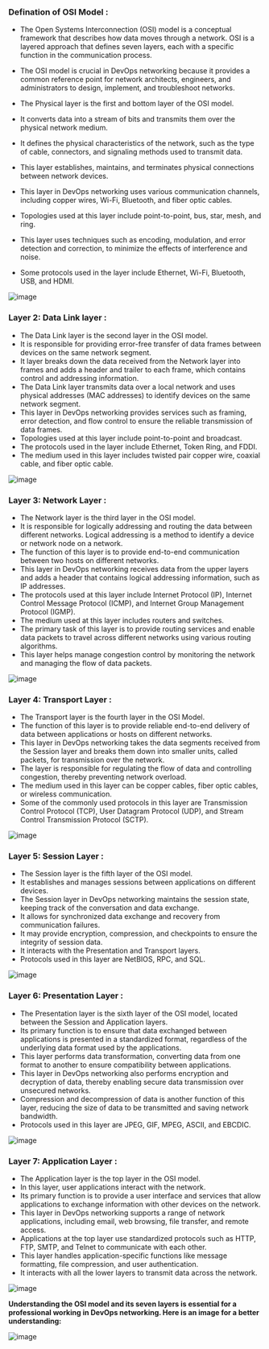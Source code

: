 ### Defination of OSI Model :
- The Open Systems Interconnection (OSI) model is a conceptual framework that describes how data moves through a network. OSI is a layered approach that defines seven layers, each with a specific function in the communication process.

- The OSI model is crucial in DevOps networking because it provides a common reference point for network architects, engineers, and administrators to design, implement, and troubleshoot networks.


- The Physical layer is the first and bottom layer of the OSI model.
- It converts data into a stream of bits and transmits them over the physical network medium.
- It defines the physical characteristics of the network, such as the type of cable, connectors, and signaling methods used to transmit data.
- This layer establishes, maintains, and terminates physical connections between network devices.
- This layer in DevOps networking uses various communication channels, including copper wires, Wi-Fi, Bluetooth, and fiber optic cables.
- Topologies used at this layer include point-to-point, bus, star, mesh, and ring.
- This layer uses techniques such as encoding, modulation, and error detection and correction, to minimize the effects of interference and noise.
- Some protocols used in the layer include Ethernet, Wi-Fi, Bluetooth, USB, and HDMI.

![image](/resources_img/physical-layer-of-osi-model%20(3).png)


### Layer 2: Data Link layer :

- The Data Link layer is the second layer in the OSI model.
- It is responsible for providing error-free transfer of data frames between devices on the same network segment.
- It layer breaks down the data received from the Network layer into frames and adds a header and trailer to each frame, which contains control and addressing information.
- The Data Link layer transmits data over a local network and uses physical addresses (MAC addresses) to identify devices on the same network segment.
- This layer in DevOps networking provides services such as framing, error detection, and flow control to ensure the reliable transmission of data frames.
- Topologies used at this layer include point-to-point and broadcast.
- The protocols used in the layer include Ethernet, Token Ring, and FDDI.
- The medium used in this layer includes twisted pair copper wire, coaxial cable, and fiber optic cable.

![image](/resources_img/datalink_layer.png)


### Layer 3: Network Layer :

- The Network layer is the third layer in the OSI model.
- It is responsible for logically addressing and routing the data between different networks. Logical addressing is a method to identify a device or network node on a network.
- The function of this layer is to provide end-to-end communication between two hosts on different networks.
- This layer in DevOps networking receives data from the upper layers and adds a header that contains logical addressing information, such as IP addresses.
- The protocols used at this layer include Internet Protocol (IP), Internet Control Message Protocol (ICMP), and Internet Group Management Protocol (IGMP).
- The medium used at this layer includes routers and switches.
- The primary task of this layer is to provide routing services and enable data packets to travel across different networks using various routing algorithms.
- This layer helps manage congestion control by monitoring the network and managing the flow of data packets.

![image](/resources_img/network_layer.png)


### Layer 4: Transport Layer :

- The Transport layer is the fourth layer in the OSI Model.
- The function of this layer is to provide reliable end-to-end delivery of data between applications or hosts on different networks.
- This layer in DevOps networking takes the data segments received from the Session layer and breaks them down into smaller units, called packets, for transmission over the network.
- The layer is responsible for regulating the flow of data and controlling congestion, thereby preventing network overload.
- The medium used in this layer can be copper cables, fiber optic cables, or wireless communication.
- Some of the commonly used protocols in this layer are Transmission Control Protocol (TCP), User Datagram Protocol (UDP), and Stream Control Transmission Protocol (SCTP).

![image](/resources_img/transport_layer.png)


### Layer 5: Session Layer :

- The Session layer is the fifth layer of the OSI model.
- It establishes and manages sessions between applications on different devices.
- The Session layer in DevOps networking maintains the session state, keeping track of the conversation and data exchange.
- It allows for synchronized data exchange and recovery from communication failures.
- It may provide encryption, compression, and checkpoints to ensure the integrity of session data.
- It interacts with the Presentation and Transport layers.
- Protocols used in this layer are NetBIOS, RPC, and SQL.

![image](/resources_img/session_layer.png)


### Layer 6: Presentation Layer :

- The Presentation layer is the sixth layer of the OSI model, located between the Session and Application layers.
- Its primary function is to ensure that data exchanged between applications is presented in a standardized format, regardless of the underlying data format used by the applications.
- This layer performs data transformation, converting data from one format to another to ensure compatibility between applications.
- This layer in DevOps networking also performs encryption and decryption of data, thereby enabling secure data transmission over unsecured networks.
- Compression and decompression of data is another function of this layer, reducing the size of data to be transmitted and saving network bandwidth.
- Protocols used in this layer are JPEG, GIF, MPEG, ASCII, and EBCDIC.

![image](/resources_img/presentation_layer.png)


### Layer 7: Application Layer :

- The Application layer is the top layer in the OSI model.
- In this layer, user applications interact with the network.
- Its primary function is to provide a user interface and services that allow applications to exchange information with other devices on the network.
- This layer in DevOps networking supports a range of network applications, including email, web browsing, file transfer, and remote access.
- Applications at the top layer use standardized protocols such as HTTP, FTP, SMTP, and Telnet to communicate with each other.
- This layer handles application-specific functions like message formatting, file compression, and user authentication.
- It interacts with all the lower layers to transmit data across the network.

![image](/resources_img/application_layer1.png)


**Understanding the OSI model and its seven layers is essential for a professional working in DevOps networking. Here is an image for a better understanding:**

![image](/resources_img/OSI_understanding.png)